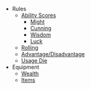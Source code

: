 * Rules
  * [Ability Scores](rules/ability-scores.md)
    * [Might](rules/might.md)
    * [Cunning](rules/cunning.md)
    * [Wisdom](rules/wisdom.md)
    * [Luck](rules/luck.md)
  * [Rolling](rules/rolling.md)
  * [Advantage/Disadvantage](rules/advantage.md)
  * [Usage Die](rules/usage.md)
* Equipment
  * [Wealth](equipment/wealth.md)
  * [Items](equipment/items.md)
